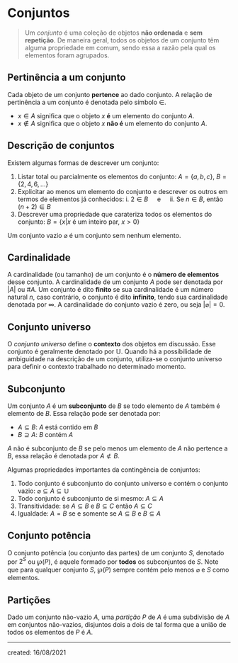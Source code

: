 # Conjuntos
> Um *conjunto* é uma coleção de objetos **não ordenada** e **sem repetição**. De maneira geral, todos os objetos de um conjunto têm alguma propriedade em comum, sendo essa a razão pela qual os elementos foram agrupados.

## Pertinência a um conjunto
Cada objeto de um conjunto **pertence** ao dado conjunto. A relação de pertinência a um conjunto é denotada pelo símbolo $\in$.
- $x \in A$ significa que o objeto $x$ **é** um elemento do conjunto $A$.
- $x \notin A$ significa que o objeto $x$ **não é** um elemento do conjunto $A$.

## Descrição de conjuntos
Existem algumas formas de descrever um conjunto:

1. Listar total ou parcialmente os elementos do conjunto: $A = \{a, b, c\}$, $B = \{2, 4, 6, \dots\}$
2. Explicitar ao menos um elemento do conjunto e descrever os outros em termos de elementos já conhecidos: $\text{i. } 2 \in B \quad$ e $\quad\text{ii. Se } n \in B \text{, então } (n + 2) \in B$
3. Descrever uma propriedade que carateriza todos os elementos do conjunto: $B = \{x | x \text{ é um inteiro par, } x > 0\}$

Um conjunto vazio $\varnothing$ é um conjunto sem nenhum elemento.

## Cardinalidade
A cardinalidade (ou tamanho) de um conjunto é o **número de elementos** desse conjunto. A cardinalidade de um conjunto $A$ pode ser denotada por $|A|$ ou $\#A$.
Um conjunto é dito **finito** se sua cardinalidade é um número natural $n$, caso contrário, o conjunto é dito **infinito**, tendo sua cardinalidade denotada por $\infty$.
A cardinalidade do conjunto vazio é zero, ou seja $|\varnothing| = 0$.

## Conjunto universo
O *conjunto universo* define o **contexto** dos objetos em discussão. Esse conjunto é geralmente denotado por $\mathbb{U}$. Quando há a possibilidade de ambiguidade na descrição de um conjunto, utiliza-se o conjunto universo para definir o contexto trabalhado no determinado momento.

## Subconjunto
Um conjunto $A$ é um **subconjunto** de $B$ se todo elemento de $A$ também é elemento de $B$. Essa relação pode ser denotada por:
- $A \subseteq B$: $A$ está contido em $B$
- $B \supseteq A$: $B$ contém $A$

$A$ não é subconjunto de $B$ se pelo menos um elemento de $A$ não pertence a $B$, essa relação é denotada por $A \not\subset B$.

Algumas propriedades importantes da contingência de conjuntos:
1. Todo conjunto é subconjunto do conjunto universo e contém o conjunto vazio: $\varnothing \subseteq A \subseteq \mathbb{U}$
2. Todo conjunto é subconjunto de si mesmo: $A \subseteq A$
3. Transitividade: se $A \subseteq B$ e $B \subseteq C$ então $A \subseteq C$
4. Igualdade: $A = B$ se e somente se $A \subseteq B$ e $B \subseteq A$

## Conjunto potência
O conjunto potência (ou conjunto das partes) de um conjunto $S$, denotado por $2^S$ ou $\wp (P)$, é aquele formado por **todos** os subconjuntos de $S$. Note que para qualquer conjunto $S$, $\wp (P)$ sempre contém pelo menos $\varnothing$ e $S$ como elementos.

## Partições
Dado um conjunto não-vazio $A$, uma *partição* $P$ de $A$ é uma subdivisão de $A$ em conjuntos não-vazios, disjuntos dois a dois de tal forma que a união de todos os elementos de $P$ é $A$.

---

created: 16/08/2021
